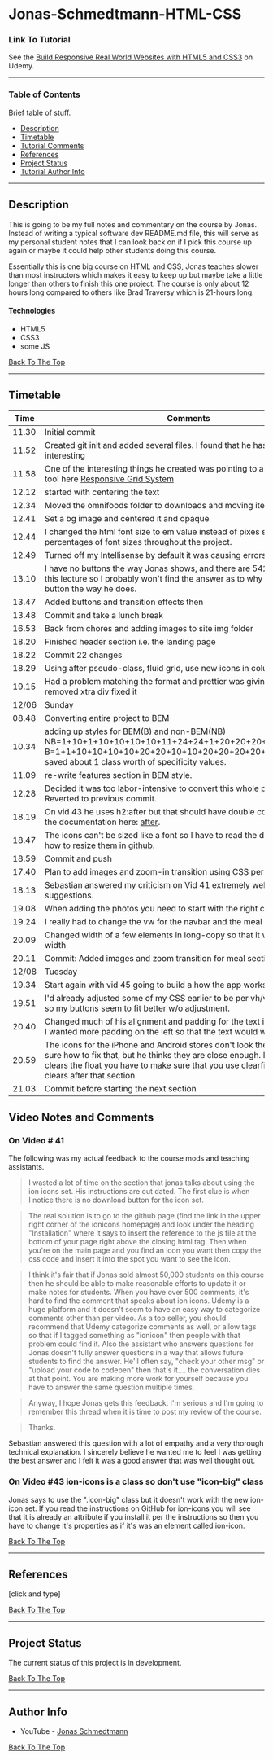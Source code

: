 # Jonas-Schmedtmann-HTML-CSS

### Link To Tutorial

See the [Build Responsive Real World Websites with HTML5 and CSS3]( https://www.udemy.com/course/design-and-develop-a-killer-website-with-html5-and-css3/) on Udemy.

---

### Table of Contents

Brief table of stuff.
- [Description](#description)
- [Timetable](#timetable)
- [Tutorial Comments](#video-notes-and-comments)
- [References](#references)
- [Project Status](#project-status)
- [Tutorial Author Info](#author-info)

---

## Description

This is going to be my full notes and commentary on the course by Jonas. Instead of writing a typical software dev README.md file, this will serve as my personal student notes that I can look back on if I pick this course up again or maybe it could help other students doing this course. 

Essentially this is one big course on HTML and CSS, Jonas teaches slower than most instructors which makes it easy to keep up but maybe take a little longer than others to finish this one project. The course is only about 12 hours long compared to others like Brad Traversy which is 21-hours long. 

#### Technologies

- HTML5
- CSS3
- some JS

[Back To The Top](#jonas-schmedtmann-html-css)

---

## Timetable

Time | Comments
-----|---------
11.30 | Initial commit
11.52 | Created git init and added several files. I found that he has a pretty interesting 
11.58 | One of the interesting things he created was pointing to a responsive web tool here [Responsive Grid System](http://www.responsivegridsystem.com/)
12.12 | started with centering the text
12.34 | Moved the omnifoods folder to downloads and moving items via Gyula
12.41 | Set a bg image and centered it and opaque
12.44 | I changed the html font size to em value instead of pixes since it's setting percentages of font sizes throughout the project. 
12.49 | Turned off my Intellisense by default it was causing errors
13.10 | I have no buttons the way Jonas shows, and there are 542 questions in this lecture so I probably won't find the answer as to why I don't have a button the way he does.
13.47 | Added buttons and transition effects then 
13.48 | Commit and take a lunch break
16.53 | Back from chores and adding images to site img folder
18.20 | Finished header section i.e. the landing page
18.22 | Commit 22 changes
18.29 | Using after pseudo-class, fluid grid, use new icons in columns
19.15 | Had a problem matching the format and prettier was giving errors, removed xtra div fixed it
12/06 | Sunday
08.48 | Converting entire project to BEM
10.34 | adding up styles for BEM(B) and non-BEM(NB) NB=1+10+1+10+10+10+10+11+24+24+1+20+20+20+20+20+20=232, B=1+1+10+10+10+10+20+20+10+10+20+20+20+20+20+20=222. So I saved about 1 class worth of specificity values. 
11.09 | re-write features section in BEM style. 
12.28 | Decided it was too labor-intensive to convert this whole project to BEM. Reverted to previous commit.
18.19 | On vid 43 he uses h2:after but that should have double colons as stated in the documentation here: [after](https://developer.mozilla.org/en-US/docs/Web/CSS/::after).
18.47 | The icons can't be sized like a font so I have to read the documentation on how to resize them in [github](https://github.com/ionic-team/ionicons). 
18.59 | Commit and push
17.40 | Plan to add images and zoom-in transition using CSS per lesson 43
18.13 | Sebastian answered my criticism on Vid 41 extremely well and gave good suggestions.
19.08 | When adding the photos you need to start with the right class
19.24 | I really had to change the vw for the navbar and the meal photos section 
20.09 | Changed width of a few elements in long-copy so that it was in viewport width
20.11 | Commit: Added images and zoom transition for meal section
12/08 | Tuesday
19.34 | Start again with vid 45 going to build a how the app works page
19.51 | I'd already adjusted some of my CSS earlier to be per vh/vw instead of px so my buttons seem to fit better w/o adjustment.
20.40 | Changed much of his alignment and padding for the text instructions bcuz I wanted more padding on the left so that the text would wrap. 
20.59 | The icons for the iPhone and Android stores don't look the same to me, not sure how to fix that, but he thinks they are close enough. Plus when he clears the float you have to make sure that you use clearfix::after so that it clears after that section. 
21.03 | Commit before starting the next section



## Video Notes and Comments

### On Video # 41

The following was my actual feedback to the course mods and teaching assistants. 

> I wasted a lot of time on the section that jonas talks about using the ion icons set. His instructions are out dated. The first clue is when I notice there is no download button for the icon set. 

> The real solution is to go to the github page (find the link in the upper right corner of the ionicons homepage) and look under the heading "Installation" where it says to insert the reference to the js file at the bottom of your page right above the closing html tag. Then when you're on the main page and you find an icon you want then copy the css code and insert it into the spot you want to see the icon. 

> I think it's fair that if Jonas sold almost 50,000 students on this course then he should be able to make reasonable efforts to update it or make notes for students. When you have over 500 comments, it's hard to find the comment that speaks about ion icons. Udemy is a huge platform and it doesn't seem to have an easy way to categorize comments other than per video. As a top seller, you should recommend that Udemy categorize comments as well, or allow tags so that if I tagged something as "ionicon" then people with that problem could find it. Also the assistant who answers questions for Jonas doesn't fully answer questions in a way that allows future students to find the answer. He'll often say, "check your other msg" or "upload your code to codepen" then that's it.... the conversation dies at that point. You are making more work for yourself because you have to answer the same question multiple times. 

> Anyway, I hope Jonas gets this feedback. I'm serious and I'm going to remember this thread when it is time to post my review of the course. 

> Thanks.

Sebastian answered this question with a lot of empathy and a very thorough technical explanation. I sincerely believe he wanted me to feel I was getting the best answer and I felt it was a good answer that was well thought out. 

### On Video #43 ion-icons is a class so don't use "icon-big" class 

Jonas says to use the ".icon-big" class but it doesn't work with the new ion-icon set. If you read the instructions on GitHub for ion-icons you will see that it is already an attribute if you install it per the instructions so then you have to change it's properties as if it's was an element called ion-icon. 



[Back To The Top](#jonas-schmedtmann-html-css)

---

## References

[click and type] 

[Back To The Top](#jonas-schmedtmann-html-css)

---

## Project Status

The current status of this project is in development. 

[Back To The Top](#jonas-schmedtmann-html-css)

---

## Author Info

- YouTube - [Jonas Schmedtmann](https://www.youtube.com/channel/UCNsU-y15AwmU2Q8QTQJG1jw)

[Back To The Top](#jonas-schmedtmann-html-css)

